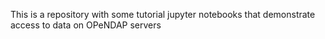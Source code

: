 This is a repository with some tutorial jupyter notebooks that demonstrate access to data on OPeNDAP servers
